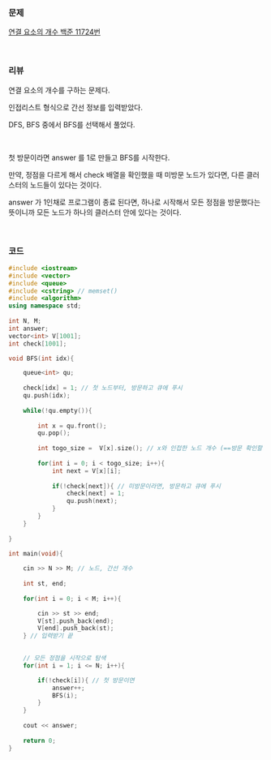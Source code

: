 ### 문제

[연결 요소의 개수 백준 11724번](https://www.acmicpc.net/problem/11724)

</br>

### 리뷰

연결 요소의 개수를 구하는 문제다. 

인접리스트 형식으로 간선 정보를 입력받았다. 

DFS, BFS 중에서 BFS를 선택해서 풀었다.  

</br>

첫 방문이라면 answer 를 1로 만들고 BFS를 시작한다. 

만약, 정점을 다르게 해서 check 배열을 확인했을 때 미방문 노드가 있다면, 다른 클러스터의 노드들이 있다는 것이다. 

answer 가 1인채로 프로그램이 종료 된다면, 하나로 시작해서 모든 정점을 방문했다는 뜻이니까 모든 노드가 하나의 클러스터 안에 있다는 것이다. 

</br>

### 코드

```c++
#include <iostream> 
#include <vector>
#include <queue>
#include <cstring> // memset()
#include <algorithm>
using namespace std;
  
int N, M;
int answer;
vector<int> V[1001];
int check[1001];

void BFS(int idx){

	queue<int> qu;
 	
	check[idx] = 1; // 첫 노드부터, 방문하고 큐에 푸시  
	qu.push(idx);
	
	while(!qu.empty()){
	
		int x = qu.front();
		qu.pop();
		
		int togo_size =  V[x].size(); // x와 인접한 노드 개수 (==방문 확인할 노드)
		
		for(int i = 0; i < togo_size; i++){
			int next = V[x][i];
 
			if(!check[next]){ // 미방문이라면, 방문하고 큐에 푸시  
				check[next] = 1; 
				qu.push(next);
			} 
		}
	}
    
}

int main(void){
 
	cin >> N >> M; // 노드, 간선 개수  
 
 	int st, end;
 	
 	for(int i = 0; i < M; i++){

 		cin >> st >> end;	
		V[st].push_back(end);
		V[end].push_back(st);
	} // 입력받기 끝
	

	// 모든 정점을 시작으로 탐색  
	for(int i = 1; i <= N; i++){

 		if(!check[i]){ // 첫 방문이면  
 			answer++; 
 			BFS(i);
		}
	} 
	
	cout << answer;
 	
	return 0;	
}
```


